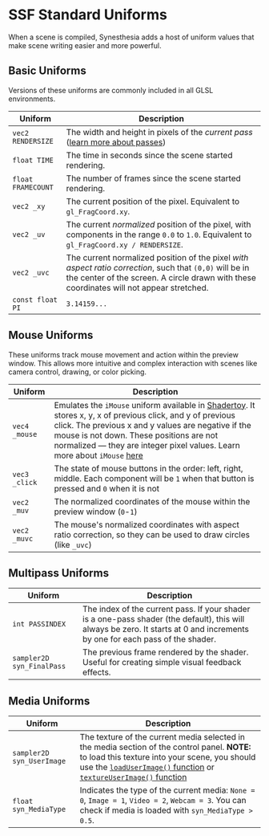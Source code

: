 # SSF Standard Uniforms

When a scene is compiled, Synesthesia adds a host of uniform values that make scene writing easier and more powerful. 

## Basic Uniforms

Versions of these uniforms are commonly included in all GLSL environments.

Uniform | Description
------------ | -------------
`vec2 RENDERSIZE` | The width and height in pixels of the *current pass* ([learn more about passes](./json.md#passes))
`float TIME` | The time in seconds since the scene started rendering.
`float FRAMECOUNT` | The number of frames since the scene started rendering.
`vec2 _xy` | The current position of the pixel. Equivalent to `gl_FragCoord.xy`.
`vec2 _uv` | The current *normalized* position of the pixel, with components in the range `0.0` to `1.0`. Equivalent to `gl_FragCoord.xy / RENDERSIZE`.
`vec2 _uvc` | The current normalized position of the pixel *with aspect ratio correction*, such that `(0,0)` will be in the center of the screen. A circle drawn with these coordinates will not appear stretched.
`const float PI` | `3.14159...`

## Mouse Uniforms

These uniforms track mouse movement and action within the preview window. This allows more intuitive and complex interaction with scenes like camera control, drawing, or color picking.

Uniform | Description
------------ | -------------
`vec4 _mouse` | Emulates the `iMouse` uniform available in [Shadertoy](https://www.shadertoy.com/). It stores x, y, x of previous click, and y of previous click. The previous x and y values are negative if the mouse is not down. These positions are not normalized — they are integer pixel values. Learn more about `iMouse` [here](https://shadertoyunofficial.wordpress.com/2016/07/20/special-shadertoy-features/)
`vec3 _click` | The state of mouse buttons in the order: left, right, middle. Each component will be `1` when that button is pressed and `0` when it is not
`vec2 _muv` | The normalized coordinates of the mouse within the preview window (`0`-`1`)
`vec2 _muvc` | The mouse's normalized coordinates with aspect ratio correction, so they can be used to draw circles (like `_uvc`)

## Multipass Uniforms

Uniform | Description
------------ | -------------
`int PASSINDEX` | The index of the current pass. If your shader is a one-pass shader (the default), this will always be zero. It starts at 0 and increments by one for each pass of the shader.
`sampler2D syn_FinalPass` | The previous frame rendered by the shader. Useful for creating simple visual feedback effects.


## Media Uniforms
Uniform | Description
------------ | -------------
`sampler2D syn_UserImage` | The texture of the current media selected in the media section of the control panel. **NOTE:** to load this texture into your scene, you should use the [`loadUserImage()` function](functions.md#_loaduserimage) or [`textureUserImage()` function](functions.md#_textureuserimage)
`float syn_MediaType` | Indicates the type of the current media: `None = 0`, `Image = 1`, `Video = 2`, `Webcam = 3`. You can check if media is loaded with `syn_MediaType > 0.5`.